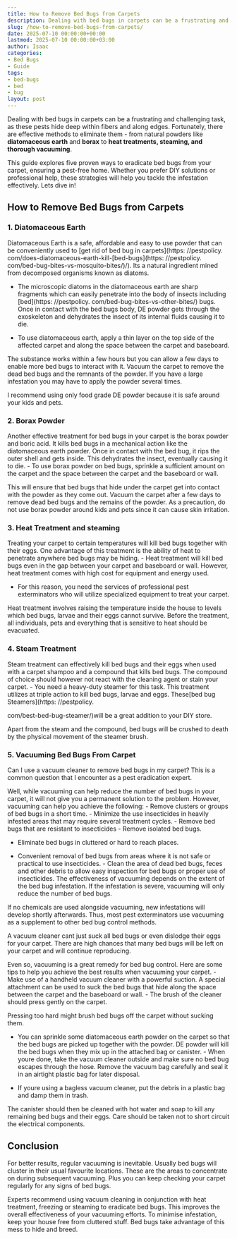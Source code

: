 ```yaml
---
title: How to Remove Bed Bugs from Carpets
description: Dealing with bed bugs in carpets can be a frustrating and challenging task, as these pests hide deep within fibers and along edges.
slug: /how-to-remove-bed-bugs-from-carpets/
date: 2025-07-10 00:00:00+00:00
lastmod: 2025-07-10 00:00:00+03:00
author: Isaac
categories:
- Bed Bugs
- Guide
tags:
- bed-bugs
- bed
- bug
layout: post
---
```


Dealing with bed bugs in carpets can be a frustrating and challenging task, as these pests hide deep within fibers and along edges. Fortunately, there are effective methods to eliminate them - from natural powders like **diatomaceous earth** and **borax** to **heat treatments, steaming, and thorough vacuuming**.

This guide explores five proven ways to eradicate bed bugs from your carpet, ensuring a pest-free home. Whether you prefer DIY solutions or professional help, these strategies will help you tackle the infestation effectively. Lets dive in!

##  How to Remove Bed Bugs from Carpets

###  **1. Diatomaceous Earth**

Diatomaceous Earth is a safe, affordable and easy to use powder that can be conveniently used to [get rid of bed bug in carpets](https: //pestpolicy. com/does-diatomaceous-earth-kill-[bed-bugs](https: //pestpolicy. com/bed-bug-bites-vs-mosquito-bites/)/). Its a natural ingredient mined from decomposed organisms known as diatoms.

- The microscopic diatoms in the diatomaceous earth are sharp fragments which can easily penetrate into the body of insects including [bed](https: //pestpolicy. com/bed-bug-bites-vs-other-bites/) bugs. Once in contact with the bed bugs body, DE powder gets through the exoskeleton and dehydrates the insect of its internal fluids causing it to die.

- To use diatomaceous earth, apply a thin layer on the top side of the affected carpet and along the space between the carpet and baseboard.

The substance works within a few hours but you can allow a few days to enable more bed bugs to interact with it. Vacuum the carpet to remove the dead bed bugs and the remnants of the powder. If you have a large infestation you may have to apply the powder several times.

I recommend using only food grade DE powder because it is safe around your kids and pets.

###  **2. Borax Powder**

Another effective treatment for bed bugs in your carpet is the borax powder and boric acid. It kills bed bugs in a mechanical action like the diatomaceous earth powder. Once in contact with the bed bug, it rips the outer shell and gets inside. This dehydrates the insect, eventually causing it to die. - To use borax powder on bed bugs, sprinkle a sufficient amount on the carpet and the space between the carpet and the baseboard or wall.

This will ensure that bed bugs that hide under the carpet get into contact with the powder as they come out. Vacuum the carpet after a few days to remove dead bed bugs and the remains of the powder. As a precaution, do not use borax powder around kids and pets since it can cause skin irritation.

###  **3. Heat Treatment and steaming**

Treating your carpet to certain temperatures will kill bed bugs together with their eggs. One advantage of this treatment is the ability of heat to penetrate anywhere bed bugs may be hiding. - Heat treatment will kill bed bugs even in the gap between your carpet and baseboard or wall. However, heat treatment comes with high cost for equipment and energy used.

- For this reason, you need the services of professional pest exterminators who will utilize specialized equipment to treat your carpet.

Heat treatment involves raising the temperature inside the house to levels which bed bugs, larvae and their eggs cannot survive. Before the treatment, all individuals, pets and everything that is sensitive to heat should be evacuated.

###  **4. Steam Treatment**

Steam treatment can effectively kill bed bugs and their eggs when used with a carpet shampoo and a compound that kills bed bugs. The compound of choice should however not react with the cleaning agent or stain your carpet. - You need a heavy-duty steamer for this task. This treatment utilizes at triple action to kill bed bugs, larvae and eggs. These[bed bug Steamers](https: //pestpolicy.

com/best-bed-bug-steamer/)will be a great addition to your DIY store.

Apart from the steam and the compound, bed bugs will be crushed to death by the physical movement of the steamer brush.

###  **5. Vacuuming Bed Bugs From Carpet**

Can I use a vacuum cleaner to remove bed bugs in my carpet? This is a common question that I encounter as a pest eradication expert.

Well, while vacuuming can help reduce the number of bed bugs in your carpet, it will not give you a permanent solution to the problem. However, vacuuming can help you achieve the following: - Remove clusters or groups of bed bugs in a short time. - Minimize the use insecticides in heavily infested areas that may require several treatment cycles. - Remove bed bugs that are resistant to insecticides - Remove isolated bed bugs.

- Eliminate bed bugs in cluttered or hard to reach places.

- Convenient removal of bed bugs from areas where it is not safe or practical to use insecticides. - Clean the area of dead bed bugs, feces and other debris to allow easy inspection for bed bugs or proper use of insecticides. The effectiveness of vacuuming depends on the extent of the bed bug infestation. If the infestation is severe, vacuuming will only reduce the number of bed bugs.

If no chemicals are used alongside vacuuming, new infestations will develop shortly afterwards. Thus, most pest exterminators use vacuuming as a supplement to other bed bug control methods.

A vacuum cleaner cant just suck all bed bugs or even dislodge their eggs for your carpet. There are high chances that many bed bugs will be left on your carpet and will continue reproducing.

Even so, vacuuming is a great remedy for bed bug control. Here are some tips to help you achieve the best results when vacuuming your carpet. - Make use of a handheld vacuum cleaner with a powerful suction. A special attachment can be used to suck the bed bugs that hide along the space between the carpet and the baseboard or wall. - The brush of the cleaner should press gently on the carpet.

Pressing too hard might brush bed bugs off the carpet without sucking them.

- You can sprinkle some diatomaceous earth powder on the carpet so that the bed bugs are picked up together with the powder. DE powder will kill the bed bugs when they mix up in the attached bag or canister. - When youre done, take the vacuum cleaner outside and make sure no bed bug escapes through the hose. Remove the vacuum bag carefully and seal it in an airtight plastic bag for later disposal.

- If youre using a bagless vacuum cleaner, put the debris in a plastic bag and damp them in trash.

The canister should then be cleaned with hot water and soap to kill any remaining bed bugs and their eggs. Care should be taken not to short circuit the electrical components.

##  Conclusion

For better results, regular vacuuming is inevitable. Usually bed bugs will cluster in their usual favourite locations. These are the areas to concentrate on during subsequent vacuuming. Plus you can keep checking your carpet regularly for any signs of bed bugs.

Experts recommend using vacuum cleaning in conjunction with heat treatment, freezing or steaming to eradicate bed bugs. This improves the overall effectiveness of your vacuuming efforts. To minimise infestation, keep your house free from cluttered stuff. Bed bugs take advantage of this mess to hide and breed.
